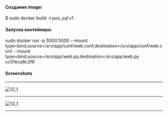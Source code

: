 #### Создание image:
$ sudo docker build -t pos_sql:v1 .

#### Запуска контейнера:
sudo docker run -p 5000:5000 --mount type=bind,source=/srv/app/conf/web.conf,destination=/srv/app/conf/web.conf --mount type=bind,source=/srv/app/web.py,destination=/srv/app/web.py cc01eca8c2f6
#### Screenshots
---

![12_1](https://user-images.githubusercontent.com/95434302/208957564-a8969f44-2a57-44a8-9ce4-56f81d4625fe.png)

---

![13_1](https://user-images.githubusercontent.com/95434302/208957596-a792484c-f36e-4907-884a-91c37d01048d.png)

---
